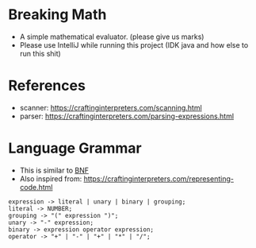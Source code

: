 # Breaking Math

- A simple mathematical evaluator. (please give us marks)
- Please use IntelliJ while running this project (IDK java and how else to run this shit)

# References

- scanner: https://craftinginterpreters.com/scanning.html
- parser: https://craftinginterpreters.com/parsing-expressions.html

# Language Grammar

- This is similar to [BNF](https://en.wikipedia.org/wiki/Backus%E2%80%93Naur_form)
- Also inspired from: https://craftinginterpreters.com/representing-code.html

```text
expression -> literal | unary | binary | grouping;
literal -> NUMBER;
grouping -> "(" expression ")";
unary -> "-" expression;
binary -> expression operator expression;
operator -> "+" | "-" | "+" | "*" | "/";
```